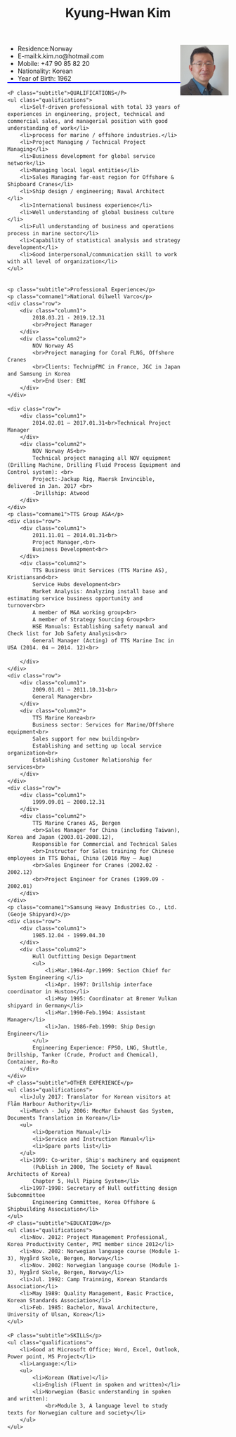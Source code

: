<!DOCTYPE html>
<html lang="en">

<head>
    <meta charset="UTF-8">
    <title>CV for Kyung Hwan Kim</title>
</head>

<body>
     <header>
        <h1>Kyung-Hwan Kim</h1>
    </header>
    <pic>
        <img src="P3180288-1.jpg" alt="">
    </pic>
    <ul class="header">
        <li>Residence:Norway</li>
        <li>E-mail:k.kim.no@hotmail.com</li>
        <li>Mobile: +47 90 85 82 20</li>
        <li>Nationality: Korean</li>
        <li>Year of Birth: 1962</li>
    </ul>

    <P class="subtitle">QUALIFICATIONS</P>
    <ul class="qualifications">
        <li>Self-driven professional with total 33 years of experiences in engineering, project, technical and commercial sales, and managerial position with good understanding of work</li>
        <li>process for marine / offshore industries.</li>
        <li>Project Managing / Technical Project Managing</li>
        <li>Business development for global service network</li>
        <li>Managing local legal entities</li>
        <li>Sales Managing far-east region for Offshore & Shipboard Cranes</li>
        <li>Ship design / engineering; Naval Architect </li>
        <li>International business experience</li>
        <li>Well understanding of global business culture </li>
        <li>Full understanding of business and operations process in marine sector</li>
        <li>Capability of statistical analysis and strategy development</li>
        <li>Good interpersonal/communication skill to work with all level of organization</li>
    </ul>


    <p class="subtitle">Professional Experience</p>
    <p class="comname1">National Oilwell Varco</p>
    <div class="row">
        <div class="column1">
            2018.03.21 - 2019.12.31
            <br>Project Manager
        </div>
        <div class="column2">
            NOV Norway AS
            <br>Project managing for Coral FLNG, Offshore Cranes
            <br>Clients: TechnipFMC in France, JGC in Japan and Samsung in Korea
            <br>End User: ENI
        </div>
    </div>

    <div class="row">
        <div class="column1">
            2014.02.01 – 2017.01.31<br>Technical Project Manager
        </div>
        <div class="column2">
            NOV Norway AS<br>
            Technical project managing all NOV equipment (Drilling Machine, Drilling Fluid Process Equipment and Control system): <br>
            Project:-Jackup Rig, Maersk Invincible, delivered in Jan. 2017 <br>
            -Drillship: Atwood
        </div>
    </div>
    <p class="comname1">TTS Group ASA</p>
    <div class="row">
        <div class="column1">
            2011.11.01 – 2014.01.31<br>
            Project Manager,<br>
            Business Development<br>
        </div>
        <div class="column2">
            TTS Business Unit Services (TTS Marine AS), Kristiansand<br>
            Service Hubs development<br>
            Market Analysis: Analyzing install base and estimating service business opportunity and turnover<br>
            A member of M&A working group<br>
            A member of Strategy Sourcing Group<br>
            HSE Manuals: Establishing safety manual and Check list for Job Safety Analysis<br>
            General Manager (Acting) of TTS Marine Inc in USA (2014. 04 – 2014. 12)<br>

        </div>
    </div>
    <div class="row">
        <div class="column1">
            2009.01.01 – 2011.10.31<br>
            General Manager<br>
        </div>
        <div class="column2">
            TTS Marine Korea<br>
            Business sector: Services for Marine/Offshore equipment<br>
            Sales support for new building<br>
            Establishing and setting up local service organization<br>
            Establishing Customer Relationship for services<br>
        </div>
    </div>
    <div class="row">
        <div class="column1">
            1999.09.01 – 2008.12.31
        </div>
        <div class="column2">
            TTS Marine Cranes AS, Bergen
            <br>Sales Manager for China (including Taiwan), Korea and Japan (2003.01-2008.12),
            Responsible for Commercial and Technical Sales
            <br>Instructor for Sales training for Chinese employees in TTS Bohai, China (2016 May – Aug)
            <br>Sales Engineer for Cranes (2002.02 - 2002.12)
            <br>Project Engineer for Cranes (1999.09 - 2002.01)
        </div>
    </div>
    <p class="comname1">Samsung Heavy Industries Co., Ltd. (Geoje Shipyard)</p>
    <div class="row">
        <div class="column1">
            1985.12.04 - 1999.04.30
        </div>
        <div class="column2">
            Hull Outfitting Design Department
            <ul>
                <li>Mar.1994-Apr.1999: Section Chief for System Engineering </li>
                <li>Apr. 1997: Drillship interface coordinator in Huston</li>
                <li>May 1995: Coordinator at Bremer Vulkan shipyard in Germany</li>
                <li>Mar.1990-Feb.1994: Assistant Manager</li>
                <li>Jan. 1986-Feb.1990: Ship Design Engineer</li>
            </ul>
            Engineering Experience: FPSO, LNG, Shuttle, Drillship, Tanker (Crude, Product and Chemical), Container, Ro-Ro
        </div>
    </div>
    <P class="subtitle">OTHER EXPERIENCE</p>
    <ul class="qualifications">
        <li>July 2017: Translator for Korean visitors at Flåm Harbour Authority</li>
        <li>March - July 2006: MecMar Exhaust Gas System, Documents Translation in Korean</li>
        <ul>
            <li>Operation Manual</li>
            <li>Service and Instruction Manual</li>
            <li>Spare parts list</li>
        </ul>
        <li>1999: Co-writer, Ship's machinery and equipment
            (Publish in 2000, The Society of Naval Architects of Korea)
            Chapter 5, Hull Piping System</li>
        <li>1997-1998: Secretary of Hull outfitting design Subcommittee
            Engineering Committee, Korea Offshore & Shipbuilding Association</li>
    </ul>
    <P class="subtitle">EDUCATION</p>
    <ul class="qualifications">
        <li>Nov. 2012: Project Management Professional, Korea Productivity Center, PMI member since 2012</li>
        <li>Nov. 2002: Norwegian language course (Module 1-3), Nygård Skole, Bergen, Norway</li>
        <li>Nov. 2002: Norwegian language course (Module 1-3), Nygård Skole, Bergen, Norway</li>
        <li>Jul. 1992: Camp Trainning, Korean Standards Association</li>
        <li>May 1989: Quality Management, Basic Practice, Korean Standards Association</li>
        <li>Feb. 1985: Bachelor, Naval Architecture, University of Ulsan, Korea</li>
    </ul>

    <P class="subtitle">SKILLS</p>
    <ul class="qualifications">
        <li>Good at Microsoft Office; Word, Excel, Outlook, Power point, MS Project</li>
        <li>Language:</li>
        <ul>
            <li>Korean (Native)</li>
            <li>English (Fluent in spoken and written)</li>
            <li>Norwegian (Basic understanding in spoken and written):
                <br>Module 3, A language level to study texts for Norwegian culture and society</li>
        </ul>
    </ul>

</body>
</html>

<style>
    img {
        width: 110px;
        float: right;
    }

    header {
        text-align: center;
    }

    .header {
        border-bottom: 2px solid blue;
    }

    .qual {
        text-underline-position: below
    }

    .subtitle {
        font-size: 1.2rem;
        color: blue;
        text-decoration: underline;
    }
    .comname1{
        text-decoration: underline;
    }

    .column1 {
        float: left;
        width: 30%;
    }

    .column2 {
        float: left;
        width: 70%;
    }

    .row:after {
        content: "";
        display: table;
        clear: both;
    }

</style>
